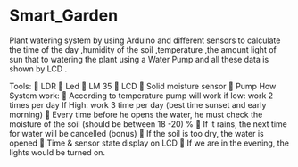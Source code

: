 # Smart_Garden
Plant watering system by using Arduino and different sensors to calculate the time of the day ,humidity of the soil ,temperature ,the amount light of sun that to watering the plant using a Water Pump and all these data is shown by LCD .



Tools:
 LDR
 Led
 LM 35
 LCD
 Solid moisture sensor
 Pump
How System work:
 According to temperature pump will work if low: work 2 times per day 
If High: work 3 time per day (best time sunset and early morning)
 Every time before he opens the water, he must check the moisture of the soil (should be between 
18 -20) %
 If it rains, the next time for water will be cancelled (bonus)
 If the soil is too dry, the water is opened
 Time & sensor state display on LCD 
 If we are in the evening, the lights would be turned on.
